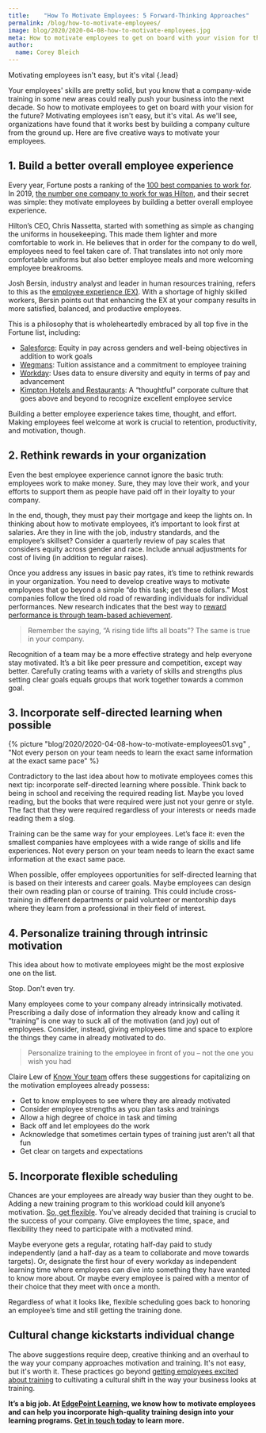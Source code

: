 ```yaml
---
title:    "How To Motivate Employees: 5 Forward-Thinking Approaches"
permalink: /blog/how-to-motivate-employees/
image: blog/2020/2020-04-08-how-to-motivate-employees.jpg
meta: How to motivate employees to get on board with your vision for the future? Here are five creative ways to motivate your employees that work.
author: 
  name: Corey Bleich
---
```


Motivating employees isn't easy, but it's vital
{.lead}

Your employees' skills are pretty solid, but you know that a company-wide training in some new areas could really push your business into the next decade. So how to motivate employees to get on board with your vision for the future? Motivating employees isn't easy, but it's vital. As we'll see, organizations have found that it works best by building a company culture from the ground up. Here are five creative ways to motivate your employees.

## 1. Build a better overall employee experience 

Every year, Fortune posts a ranking of the [100 best companies to work for](https://fortune.com/best-companies/). In 2019, [the number one company to work for was Hilton](https://fortune.com/best-companies/2019/hilton-worldwide-holdings/), and their secret was simple: they motivate employees by building a better overall employee experience. 

Hilton’s CEO, Chris Nassetta, started with something as simple as changing the uniforms in housekeeping. This made them lighter and more comfortable to work in. He believes that in order for the company to do well, employees need to feel taken care of. That translates into not only more comfortable uniforms but also better employee meals and more welcoming employee breakrooms.

Josh Bersin, industry analyst and leader in human resources training, refers to this as the [employee experience (EX)](https://joshbersin.com/2020/01/create-a-meaningful-employee-experience-workdays-global-impact-employee-life-team/). With a shortage of highly skilled workers, Bersin points out that enhancing the EX at your company results in more satisfied, balanced, and productive employees.

This is a philosophy that is wholeheartedly embraced by all top five in the Fortune list, including:

* [Salesforce](https://fortune.com/best-companies/2019/salesforce/): Equity in pay across genders and well-being objectives in addition to work goals
* [Wegmans](https://fortune.com/best-companies/2019/wegmans-food-markets/): Tuition assistance and a commitment to employee training
* [Workday](https://fortune.com/best-companies/2019/workday/): Uses data to ensure diversity and equity in terms of pay and advancement
* [Kimpton Hotels and Restaurants](https://fortune.com/best-companies/2019/kimpton-hotels-restaurants/): A “thoughtful” corporate culture that goes above and beyond to recognize excellent employee service

Building a better employee experience takes time, thought, and effort. Making employees feel welcome at work is crucial to retention, productivity, and motivation, though.

## 2. Rethink rewards in your organization 

Even the best employee experience cannot ignore the basic truth: employees work to make money. Sure, they may love their work, and your efforts to support them as people have paid off in their loyalty to your company. 

In the end, though, they must pay their mortgage and keep the lights on. In thinking about how to motivate employees, it’s important to look first at salaries. Are they in line with the job, industry standards, and the employee’s skillset? Consider a quarterly review of pay scales that considers equity across gender and race. Include annual adjustments for cost of living (in addition to regular raises).

Once you address any issues in basic pay rates, it’s time to rethink rewards in your organization. You need to develop creative ways to motivate employees that go beyond a simple “do this task; get these dollars.” Most companies follow the tired old road of rewarding individuals for individual performances. New research indicates that the best way to [reward performance is through team-based achievement](https://www.mercer.com/our-thinking/career/performance-transformation-in-the-future-of-work.html).

>Remember the saying, “A rising tide lifts all boats”? The same is true in your company. 

Recognition of a team may be a more effective strategy and help everyone stay motivated. It’s a bit like peer pressure and competition, except way better. Carefully crating teams with a variety of skills and strengths plus setting clear goals equals groups that work together towards a common goal.

## 3. Incorporate self-directed learning when possible

{% picture "blog/2020/2020-04-08-how-to-motivate-employees01.svg" , "Not every person on your team needs to learn the exact same information at the exact same pace" %}


Contradictory to the last idea about how to motivate employees comes this next tip: incorporate self-directed learning where possible. Think back to being in school and receiving the required reading list. Maybe you loved reading, but the books that were required were just not your genre or style. The fact that they were required regardless of your interests or needs made reading them a slog.

Training can be the same way for your employees. Let’s face it: even the smallest companies have employees with a wide range of skills and life experiences. Not every person on your team needs to learn the exact same information at the exact same pace. 

When possible, offer employees opportunities for self-directed learning that is based on their interests and career goals. Maybe employees can design their own reading plan or course of training. This could include cross-training in different departments or paid volunteer or mentorship days where they learn from a professional in their field of interest.

## 4. Personalize training through intrinsic motivation

This idea about how to motivate employees might be the most explosive one on the list.

Stop. Don’t even try.

Many employees come to your company already intrinsically motivated. Prescribing a daily dose of information they already know and calling it “training” is one way to suck all of the motivation (and joy) out of employees. Consider, instead, giving employees time and space to explore the things they came in already motivated to do. 

>Personalize training to the employee in front of you – not the one you wish you had


Claire Lew of [Know Your team](https://www.mercer.com/our-thinking/career/performance-transformation-in-the-future-of-work.html) offers these suggestions for capitalizing on the motivation employees already possess:

* Get to know employees to see where they are already motivated
* Consider employee strengths as you plan tasks and trainings
* Allow a high degree of choice in task and timing
* Back off and let employees do the work
* Acknowledge that sometimes certain types of training just aren't all that fun
* Get clear on targets and expectations

## 5. Incorporate flexible scheduling

Chances are your employees are already way busier than they ought to be. Adding a new training program to this workload could kill anyone’s motivation. [So, get flexible](https://www.forbes.com/sites/danschawbel/2015/06/29/why-workplace-flexibility-is-the-linchpin-to-employee-happiness/#1fa9b8466003). You’ve already decided that training is crucial to the success of your company. Give employees the time, space, and flexibility they need to participate with a motivated mind.

Maybe everyone gets a regular, rotating half-day paid to study independently (and a half-day as a team to collaborate and move towards targets). Or, designate the first hour of every workday as independent learning time where employees can dive into something they have wanted to know more about. Or maybe every employee is paired with a mentor of their choice that they meet with once a month.

Regardless of what it looks like, flexible scheduling goes back to honoring an employee’s time and still getting the training done.

## Cultural change kickstarts individual change 

The above suggestions require deep, creative thinking and an overhaul to the way your company approaches motivation and training. It's not easy, but it's worth it. These practices go beyond [getting employees excited about training](/blog/get-employees-excited-about-training/) to cultivating a cultural shift in the way your business looks at training.

<strong>It’s a big job. At [EdgePoint Learning](/), we know how to motivate employees and can help you incorporate high-quality training design into your learning programs. [Get in touch today](/contact/) to learn more.</strong>

